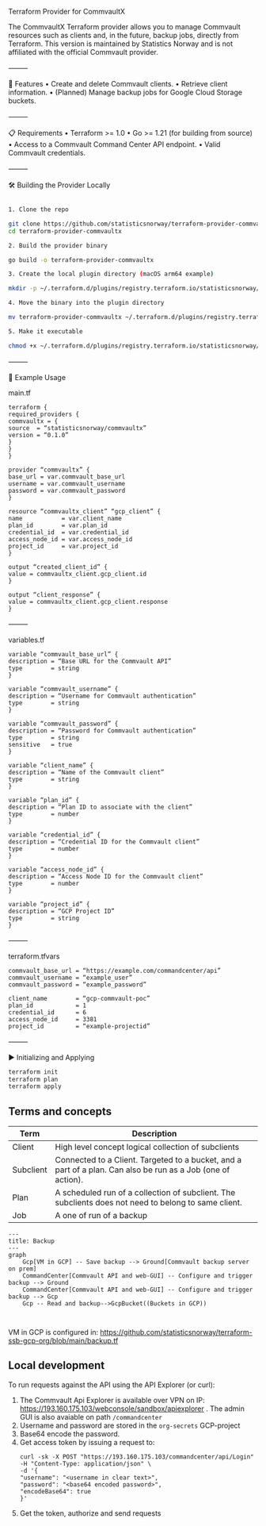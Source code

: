 Terraform Provider for CommvaultX

The CommvaultX Terraform provider allows you to manage Commvault resources such as clients and, in the future, backup jobs, directly from Terraform.
This version is maintained by Statistics Norway and is not affiliated with the official Commvault provider.

⸻

🚀 Features
	•	Create and delete Commvault clients.
	•	Retrieve client information.
	•	(Planned) Manage backup jobs for Google Cloud Storage buckets.

⸻

📋 Requirements
	•	Terraform >= 1.0
	•	Go >= 1.21 (for building from source)
	•	Access to a Commvault Command Center API endpoint.
	•	Valid Commvault credentials.

⸻

🛠 Building the Provider Locally

```bash

1. Clone the repo

git clone https://github.com/statisticsnorway/terraform-provider-commvaultx.git
cd terraform-provider-commvaultx

2. Build the provider binary

go build -o terraform-provider-commvaultx

3. Create the local plugin directory (macOS arm64 example)

mkdir -p ~/.terraform.d/plugins/registry.terraform.io/statisticsnorway/commvaultx/0.1.0/darwin_arm64

4. Move the binary into the plugin directory

mv terraform-provider-commvaultx ~/.terraform.d/plugins/registry.terraform.io/statisticsnorway/commvaultx/0.1.0/darwin_arm64/

5. Make it executable

chmod +x ~/.terraform.d/plugins/registry.terraform.io/statisticsnorway/commvaultx/0.1.0/darwin_arm64/terraform-provider-commvaultx
```

⸻

📄 Example Usage

main.tf
```hcl
terraform {
required_providers {
commvaultx = {
source  = “statisticsnorway/commvaultx”
version = “0.1.0”
}
}
}

provider “commvaultx” {
base_url = var.commvault_base_url
username = var.commvault_username
password = var.commvault_password
}

resource “commvaultx_client” “gcp_client” {
name           = var.client_name
plan_id        = var.plan_id
credential_id  = var.credential_id
access_node_id = var.access_node_id
project_id     = var.project_id
}

output “created_client_id” {
value = commvaultx_client.gcp_client.id
}

output “client_response” {
value = commvaultx_client.gcp_client.response
}
```

⸻

variables.tf
```hcl
variable “commvault_base_url” {
description = “Base URL for the Commvault API”
type        = string
}

variable “commvault_username” {
description = “Username for Commvault authentication”
type        = string
}

variable “commvault_password” {
description = “Password for Commvault authentication”
type        = string
sensitive   = true
}

variable “client_name” {
description = “Name of the Commvault client”
type        = string
}

variable “plan_id” {
description = “Plan ID to associate with the client”
type        = number
}

variable “credential_id” {
description = “Credential ID for the Commvault client”
type        = number
}

variable “access_node_id” {
description = “Access Node ID for the Commvault client”
type        = number
}

variable “project_id” {
description = “GCP Project ID”
type        = string
}
```

⸻

terraform.tfvars
```hcl
commvault_base_url = “https://example.com/commandcenter/api”
commvault_username = “example_user”
commvault_password = “example_password”

client_name        = “gcp-commvault-poc”
plan_id            = 1
credential_id      = 6
access_node_id     = 3381
project_id         = “example-projectid”
```

⸻

▶ Initializing and Applying

```bash
terraform init
terraform plan
terraform apply
```

## Terms and concepts

| Term      | Description                                                                                                  |
|-----------|--------------------------------------------------------------------------------------------------------------|
| Client    | High level concept logical collection of subclients                                                          |
| Subclient | Connected to a Client. Targeted to a bucket, and a part of a plan. Can also be run as a Job (one of action). |
| Plan      | A scheduled run of a collection of subclient. The subclients does not need to belong to same client.         |
| Job       | A one of run of a backup                                                                                     |


```mermaid
---
title: Backup
---
graph
    Gcp[VM in GCP] -- Save backup --> Ground[Commvault backup server on prem]
    CommandCenter[Commvault API and web-GUI] -- Configure and trigger backup --> Ground
    CommandCenter[Commvault API and web-GUI] -- Configure and trigger backup --> Gcp
    Gcp -- Read and backup-->GcpBucket((Buckets in GCP))



```


VM in GCP is configured in: https://github.com/statisticsnorway/terraform-ssb-gcp-org/blob/main/backup.tf

## Local development

To run requests against the API using the API Explorer (or curl):

1. The Commvault Api Explorer is available over VPN on IP: https://193.160.175.103/webconsole/sandbox/apiexplorer . The admin GUI is also avaiable on path `/commandcenter`
2. Username and password are stored in the `org-secrets` GCP-project
3. Base64 encode the password.
4. Get access token by issuing a request to:
    ```shell
    curl -sk -X POST "https://193.160.175.103/commandcenter/api/Login" -H "Content-Type: application/json" \
    -d '{
    "username": "<username in clear text>",
    "password": "<base64 encoded password>",
    "encodeBase64": true
    }'
    ```
5. Get the token, authorize and send requests



